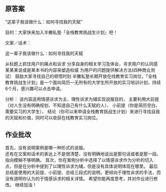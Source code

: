 ## 原答案     
“这辈子我该做什么：如何寻找我的天赋”

目的：大家快来加入半撇私塾「全栈教育挑战生计划」吧！

文案／话术：

这一辈子我该做什么：如何寻找我的天赋

从标题上抓住用户的痛点和诉求
分享自身的相关学习及体会，寻求用户的认同感
某某某说或是某本书的内容来塑造权威
为用户的问题提供解决方法(四种商业测试）
鼓励大家寻找自己的顿悟时刻
半撇私塾长期开放在线教育实习岗位，「全栈教育挑战生计划」是一个面向简历一无所有的大学生所开放的实习培训计划，持续6个月，感兴趣可以点击申请。

分析：
该内容适用情感诉求为主、理性诉求为辅实现说服目的，
主要利用大前提（对人生没有明确规划、不知道自己有什么天赋的人）、
小前提（你是简历空白、需要实习的大学生）、
结论（你可以来申请全栈教育挑战生计划）来进行寻找自我的天赋和价值，同时可以收获在线教育实习岗位。     

## 作业批改     
首先，没有说明案例是哪一种形式的说服。     
还有在文案和话术的表达上不是很清楚，没有明确地说出是那句话或者是那一段。指向模糊不够明确。
其次，你在案例分析中选择了以情感诉求作为分析的切入点，但是在分析中提到了以理性诉求为辅，但是没有具体说明体现在哪里。
最后总结是使用的大前提、小前提、总结三段式的说明，更倾向于理性诉求的手法，而没有道明你认为的于情感诉求的相关详情。
希望你能再度思考，并对作业进行修改。
继续加油！
